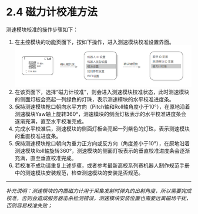 # 2.4 磁力计校准方法  

测速模块校准的操作步骤如下：  
1. 在主控模块的功能页面下，按如下操作，进入测速模块校准设置界面。
![图2.4](A7.png)
3. 在该页面下，选择“磁力计校准”，则会进入测速模块校准状态，此时测速模块的侧面灯板会亮起一列绿色的灯珠，表示测速模块的水平校准进度条。
4. 保持测速模块枪口朝向水平方向（Pitch轴和Roll轴角度小于10°），在原地沿着测速模块Yaw轴上旋转360°，测速模块的侧面灯板表示的水平校准进度条会逐渐充满，直至水平校准完成。
5. 完成水平校准后，测速模块的侧面灯板会亮起一列紫色的灯珠，表示测速模块的垂直校准进度条。
6. 保持测速模块枪口朝向为重力正方向或反方向（角度差小于10°），在原地沿着测速模块Roll轴旋转360°，测速模块的侧面灯板表示的垂直校准进度条会逐渐充满，直至垂直校准完成。
7. 若校准不成功请重复上述步骤，或者参考最新高校系列赛机器人制作规范手册中的测速模块安装规范，检查测速模块的安装是否规范。  
-----------
*补充说明：测速模块的内置磁力计用于采集发射时弹丸的出射角度，所以需要完成校准，否则会造成服务器击杀检测错误，测速模块安装位置也需要远离磁场干扰，否则容易校准失败；*  

